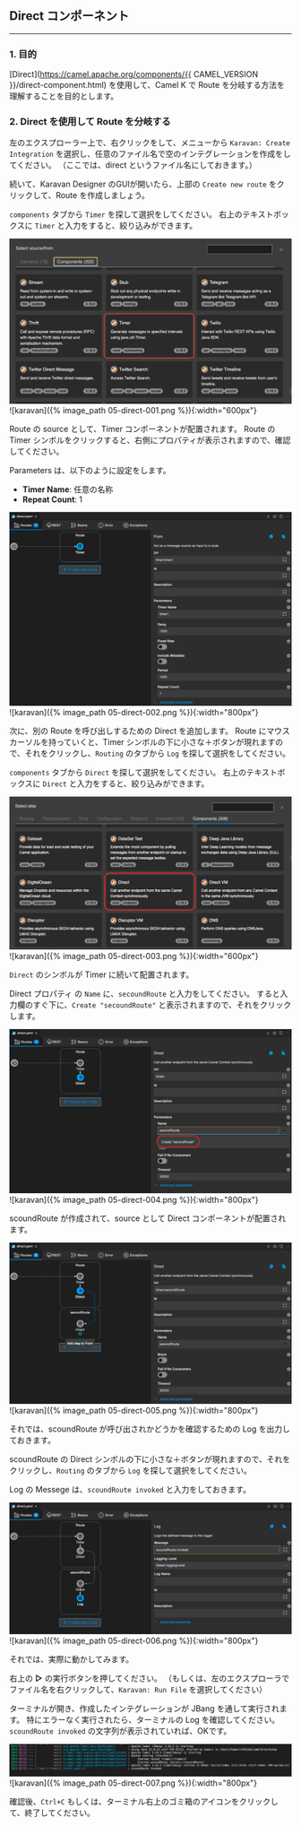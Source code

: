 ## Direct コンポーネント
---

### 1. 目的

[Direct](https://camel.apache.org/components/{{ CAMEL_VERSION }}/direct-component.html) を使用して、Camel K で Route を分岐する方法を理解することを目的とします。

### 2. Direct を使用して Route を分岐する

左のエクスプローラー上で、右クリックをして、メニューから `Karavan: Create Integration` を選択し、任意のファイル名で空のインテグレーションを作成をしてください。
（ここでは、direct というファイル名にしておきます。）

続いて、Karavan Designer のGUIが開いたら、上部の `Create new route` をクリックして、Route を作成しましょう。

`components` タブから `Timer` を探して選択をしてください。
右上のテキストボックスに `Timer` と入力をすると、絞り込みができます。

![](images/05-direct-001.png)
![karavan]({% image_path 05-direct-001.png %}){:width="600px"}

Route の source として、Timer コンポーネントが配置されます。
Route の Timer シンボルをクリックすると、右側にプロパティが表示されますので、確認してください。

Parameters は、以下のように設定をします。

* **Timer Name**: 任意の名称
* **Repeat Count**: 1

![](images/05-direct-002.png)
![karavan]({% image_path 05-direct-002.png %}){:width="800px"}

次に、別の Route を呼び出しするための Direct を追加します。
Route にマウスカーソルを持っていくと、Timer シンボルの下に小さな＋ボタンが現れますので、それをクリックし、`Routing` のタブから `Log` を探して選択をしてください。

`components` タブから `Direct` を探して選択をしてください。
右上のテキストボックスに `Direct` と入力をすると、絞り込みができます。

![](images/05-direct-003.png)
![karavan]({% image_path 05-direct-003.png %}){:width="600px"}

`Direct` のシンボルが Timer に続いて配置されます。

Direct プロパティ の `Name` に、`secoundRoute` と入力をしてください。
すると入力欄のすぐ下に、`Create "secoundRoute"` と表示されますので、それをクリックします。

![](images/05-direct-004.png)
![karavan]({% image_path 05-direct-004.png %}){:width="800px"}

scoundRoute が作成されて、source として Direct コンポーネントが配置されます。

![](images/05-direct-005.png)
![karavan]({% image_path 05-direct-005.png %}){:width="800px"}

それでは、scoundRoute が呼び出されかどうかを確認するための Log を出力しておきます。

scoundRoute の Direct シンボルの下に小さな＋ボタンが現れますので、それをクリックし、`Routing` のタブから `Log` を探して選択をしてください。

Log の Messege は、`scoundRoute invoked` と入力をしておきます。

![](images/05-direct-006.png)
![karavan]({% image_path 05-direct-006.png %}){:width="800px"}

それでは、実際に動かしてみます。

右上の **▷** の実行ボタンを押してください。
（もしくは、左のエクスプローラでファイル名を右クリックして、`Karavan: Run File` を選択してください）

ターミナルが開き、作成したインテグレーションが JBang を通して実行されます。
特にエラーなく実行されたら、ターミナルの Log を確認してください。
`scoundRoute invoked` の文字列が表示されていれば、OKです。 

![](images/05-direct-007.png)
![karavan]({% image_path 05-direct-007.png %}){:width="800px"}

確認後、`Ctrl+C` もしくは、ターミナル右上のゴミ箱のアイコンをクリックして、終了してください。